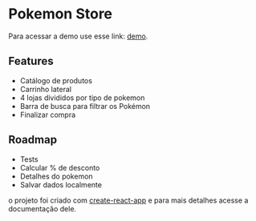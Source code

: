 # Pokemon Store

Para acessar a demo use esse link: [demo](https://pokemonstore.surge.sh).

## Features

- Catálogo de produtos
- Carrinho lateral
- 4 lojas divididos por tipo de pokemon
- Barra de busca para filtrar os Pokémon
- Finalizar compra

## Roadmap

- Tests
- Calcular % de desconto
- Detalhes do pokemon
- Salvar dados localmente

o projeto foi criado com [create-react-app](https://github.com/facebook/create-react-app) e para mais detalhes acesse a documentação dele.